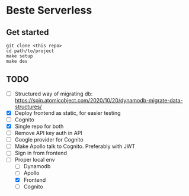 # Beste Serverless

## Get started

```
git clone <this repo>
cd path/to/project
make setup
make dev
```

## TODO

- [ ] Structured way of migrating db: https://spin.atomicobject.com/2020/10/20/dynamodb-migrate-data-structures/
- [x] Deploy frontend as static, for easier testing
- [ ] Cognito
- [x] Single repo for both
- [ ] Remove API key auth in API
- [ ] Google provider for Cognito
- [ ] Make Apollo talk to Cognito. Preferably with JWT
- [ ] Sign in from frontend
- [ ] Proper local env
  - [ ] Dynamodb
  - [ ] Apollo
  - [x] Frontend
  - [ ] Cognito
